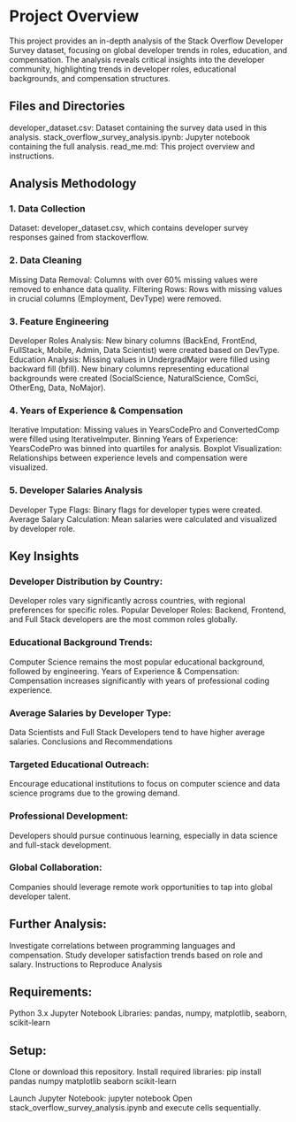 # Project Overview

This project provides an in-depth analysis of the Stack Overflow Developer Survey dataset, focusing on global developer trends in roles, education, and compensation. The analysis reveals critical insights into the developer community, highlighting trends in developer roles, educational backgrounds, and compensation structures.

## Files and Directories
developer_dataset.csv: Dataset containing the survey data used in this analysis.
stack_overflow_survey_analysis.ipynb: Jupyter notebook containing the full analysis.
read_me.md: This project overview and instructions.


## Analysis Methodology

### 1. Data Collection
Dataset: developer_dataset.csv, which contains developer survey responses gained from stackoverflow.

### 2. Data Cleaning
Missing Data Removal: Columns with over 60% missing values were removed to enhance data quality.
Filtering Rows: Rows with missing values in crucial columns (Employment, DevType) were removed.

### 3. Feature Engineering
Developer Roles Analysis:
New binary columns (BackEnd, FrontEnd, FullStack, Mobile, Admin, Data Scientist) were created based on DevType.
Education Analysis:
Missing values in UndergradMajor were filled using backward fill (bfill).
New binary columns representing educational backgrounds were created (SocialScience, NaturalScience, ComSci, OtherEng, Data, NoMajor).

### 4. Years of Experience & Compensation
Iterative Imputation: Missing values in YearsCodePro and ConvertedComp were filled using IterativeImputer.
Binning Years of Experience: YearsCodePro was binned into quartiles for analysis.
Boxplot Visualization: Relationships between experience levels and compensation were visualized.

### 5. Developer Salaries Analysis
Developer Type Flags: Binary flags for developer types were created.
Average Salary Calculation: Mean salaries were calculated and visualized by developer role.


## Key Insights

### Developer Distribution by Country:
Developer roles vary significantly across countries, with regional preferences for specific roles.
Popular Developer Roles:
Backend, Frontend, and Full Stack developers are the most common roles globally.

### Educational Background Trends:
Computer Science remains the most popular educational background, followed by engineering.
Years of Experience & Compensation:
Compensation increases significantly with years of professional coding experience.

### Average Salaries by Developer Type:
Data Scientists and Full Stack Developers tend to have higher average salaries.
Conclusions and Recommendations

### Targeted Educational Outreach:
Encourage educational institutions to focus on computer science and data science programs due to the growing demand.

### Professional Development:
Developers should pursue continuous learning, especially in data science and full-stack development.

### Global Collaboration:
Companies should leverage remote work opportunities to tap into global developer talent.

## Further Analysis:
Investigate correlations between programming languages and compensation.
Study developer satisfaction trends based on role and salary.
Instructions to Reproduce Analysis

## Requirements:
Python 3.x
Jupyter Notebook
Libraries: pandas, numpy, matplotlib, seaborn, scikit-learn

## Setup:
Clone or download this repository.
Install required libraries:
pip install pandas numpy matplotlib seaborn scikit-learn

Launch Jupyter Notebook:
jupyter notebook
Open stack_overflow_survey_analysis.ipynb and execute cells sequentially.
